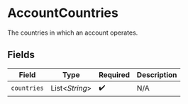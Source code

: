 # AccountCountries

The countries in which an account operates.


## Fields

| Field              | Type               | Required           | Description        |
| ------------------ | ------------------ | ------------------ | ------------------ |
| `countries`        | List\<*String*>    | :heavy_check_mark: | N/A                |